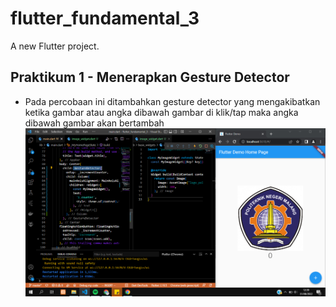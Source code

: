 # flutter_fundamental_3

A new Flutter project.

## Praktikum 1 - Menerapkan Gesture Detector
-  Pada percobaan ini ditambahkan gesture detector yang mengakibatkan ketika gambar atau angka dibawah gambar di klik/tap maka angka dibawah gambar akan bertambah
![Screenshoot flutter_fundamental_3](images/01.png)
